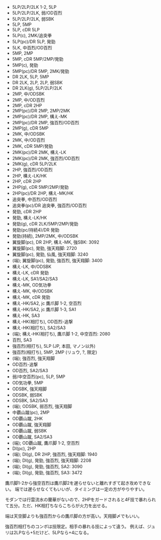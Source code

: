 - 5LP/2LP/2LK 1-2, 5LP
- 5LP/2LP/2LK, 弱/OD百烈
- 5LP/2LP/2LK, 弱SBK
- 5LP, 5MP
- 5LP, cDR 5LP
- 5LP(c), 2MK/追突拳
- 5LP(pc)/DR 5LP, 発勁
- 5LK, 中百烈/OD百烈
- 5MP, 2MP
- 5MP, cDR 5MP/2MP/発勁
- 5MP(c), 発勁
- 5MP(pc)/DR 5MP, 2MK/発勁
- DR 2LK, 5LP, 5MP
- DR 2LK, 2LP, 2LP, 弱SBK
- DR 2LK(g), 5LP/2LP/2LK
- 2MP, 中/ODSBK
- 2MP, 中/OD百烈
- 2MP, cDR 2HP
- 2MP(pc)/DR 2MP, 2MP/2MK
- 2MP(pc)/DR 2MP, 構え-MK
- 2MP(pc)/DR 2MP, 強百烈/OD百烈
- 2MP(g), cDR 5MP
- 2MK, 中/ODSBK
- 2MK, 中/OD百烈
- 2MK, cDR 5MP/発勁
- 2MK(pc)/DR 2MK, 構え-LK
- 2MK(pc)/DR 2MK, 強百烈/OD百烈
- 2MK(g), cDR 5LP/2LK
- 2HP, 強百烈/OD百烈
- 2HP, 構え-LK/HK
- 2HP, cDR 2HP
- 2HP(g), cDR 5MP/2MP/発勁
- 2HP(pc)/DR 2HP, 構え-MK/HK
- 追突拳, 中百烈/OD百烈
- 追突拳(pc)/DR 追突拳, 強百烈/OD百烈
- 発勁, cDR 2HP
- 発勁, 構え-LK/HK
- 発勁(g), cDR 2LK/5MP/2MP/発勁
- 発勁(pc/持続4)/DR 発勁
- 発勁(持続), 2MP/2MK, 中/ODSBK
- 翼旋脚(pc), DR 2HP, 構え-MK, 強SBK: 3092
- 翼旋脚(pc), 発勁, 強天翔脚: 2720
- 翼旋脚(pc), 発勁, 仙風, 強天翔脚: 3240
- (端); 翼旋脚(pc), 発勁, 強百烈, 強天翔脚: 3400
- 構え-LK, 中/ODSBK
- 構え-LK, cDR 発勁
- 構え-LK, SA1/SA2/SA3
- 構え-MK, OD気功拳
- 構え-MK, 中/ODSBK
- 構え-MK, cDR 発勁
- 構え-HK/SA2, jc 鷹爪脚 1-2, 空百烈
- 構え-HK/SA2, jc 鷹爪脚 1-3, SA1
- 構え-HK, SA3
- 構え-HK(相打ち), OD百烈-追撃
- 構え-HK(相打ち), SA2/SA3
- (端); 構え-HK(相打ち), 鷹爪脚 1-2, 中空百烈: 2080
- 百烈, SA3
- 強百烈(相打ち), 5LP (JP, 本田, マノン以外)
- 強百烈(相打ち), 5MP, 2MP (リュウ, ?, 限定)
- (端); 強百烈, 強天翔脚
- OD百烈-追撃
- OD百烈, SA2/SA3
- 弱/中空百烈(pc), 5LP, 5MP
- OD気功拳, 5MP
- ODSBK, 強天翔脚
- ODSBK, 弱SBK
- ODSBK, SA2/SA3
- (端); ODSBK, 弱百烈, 強天翔脚
- 中覇山蹴(pc), 2MP
- OD覇山蹴, 2HK
- OD覇山蹴, 強天翔脚
- OD覇山蹴, 弱SBK
- OD覇山蹴, SA2/SA3
- (端); OD覇山蹴, 鷹爪脚 1-2, 空百烈
- DI(pc), 2HP
- (端); DI(g), DR 2HP, 強百烈, 強天翔脚: 1940
- (端); DI(g), 発勁, 強百烈, 強天翔脚: 2208
- (端); DI(g), 発勁, 強百烈, SA2: 3090
- (端); DI(g), 発勁, 強百烈, SA3: 3472

鷹爪脚1-2から強空百烈は鷹爪脚2を遅らせないと離れすぎて起き攻めできない。
端では遅らせなくてもいいが、タイミングは一定の方がやりやすい。

モダンでは行雲流水の蘭華がないので、2HPをガードされると4F技で暴れられて五分。ただ、HK相打ちならこちらが火力を出せる。

端は天空脚よりも強百烈からの鷹爪脚の方が高い。天翔脚〆でもいい。

強百烈相打ちのコンボは技限定。相手の暴れる技によって違う。
例えば、ジュリは2LPなら+5だけど、5LPなら+4になる。
